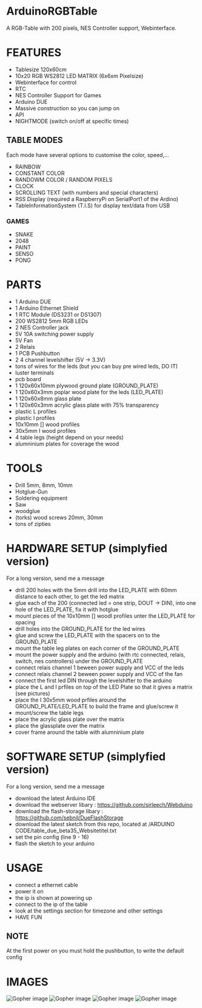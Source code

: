 # ArduinoRGBTable
A RGB-Table with 200 pixels, NES Controller support, Webinterface.

# FEATURES
* Tablesize 120x60cm
* 10x20 RGB WS2812 LED MATRIX (6x6xm Pixelsize)
* Webinterface for control
* RTC
* NES Controller Support for Games
* Arduino DUE
* Massive construction so you can jump on
* API
* NIGHTMODE (switch on/off at specific times)

## TABLE MODES
Each mode have several options to customise the color, speed,...

* RAINBOW
* CONSTANT COLOR
* RANDOWM COLOR / RANDOM PIXELS
* CLOCK
* SCROLLING TEXT (with numbers and special characters)
* RSS Display (required a RaspberryPi on SerialPort1 of the Ardino)
* TableInformationSystem (T.I.S) for display text/data from USB

### GAMES
* SNAKE
* 2048
* PAINT
* SENSO
* PONG

# PARTS
* 1 Arduino DUE
* 1 Arduino Ethernet Shield
* 1 RTC Module (DS3231 or DS1307)
* 200 WS2812 5mm RGB LEDs
* 2 NES Controller jack
* 5V 10A switching power supply
* 5V Fan
* 2 Relais
* 1 PCB Pushbutton
* 2 4 channel levelshifter (5V -> 3.3V)
* tons of wires for the leds (but you can buy pre wired leds, DO IT)
* luster terminals
* pcb board
* 1 120x60x10mm plywood ground plate (GROUND_PLATE)
* 1 120x60x3mm poplar wood plate for the leds (LED_PLATE)
* 1 120x60x8mm glass plate
* 1 120x60x3mm acrylic glass plate with 75% 	transparency
* plastic L profiles 
* plastic I profiles
* 10x10mm [] wood profiles
* 30x5mm I wood profiles
* 4 table legs (height depend on your needs)
* alumninium plates for coverage the wood

# TOOLS
* Drill 5mm, 8mm, 10mm
* Hotglue-Gun
* Soldering equipment
* Saw
* woodglue
* (torks) wood screws 20mm, 30mm
* tons of zipties

# HARDWARE SETUP (simplyfied version)
For a long version, send me a message

* drill 200 holes with the 5mm drill into the LED_PLATE with 60mm distance to each other, to get the led matrix
* glue each of the 200 (connected led = one strip, DOUT -> DIN), into one hole of the LED_PLATE, fix it with hotglue
* mount pieces of the 10x10mm [] woodl profiles unter the LED_PLATE for spacing
* drill holes into the GROUND_PLATE for the led wires
* glue and screw the  LED_PLATE with the spacers on to the GROUND_PLATE
* mount the table leg plates on each corner of the GROUND_PLATE
* mount the power supply and the arduino (with rtc connected, relais, switch, nes controllers) under the GROUND_PLATE
* connect relais channel 1 beween  power supply and VCC of the leds
* connect relais channel 2 beween power supply and  VCC of the fan
* connect the first led DIN through the levelshifter to the arduino
*  place the L and I prfiles on top of the LED Plate so that it gives a matrix (see pictures)
* place the I 30x5mm wood prfiles around the GROUND_PLATE/LED_PLATE to build the frame and glue/screw it
* mount/screw the table legs
* place the acrylic glass plate over the matrix
* place the glassplate over the matrix
* cover frame around the table with alumninium plate

# SOFTWARE SETUP (simplyfied version)
For a long version, send me a message

* download the latest Arduino IDE
* download the webserver libary : https://github.com/sirleech/Webduino
* download the flash-storage libary : https://github.com/sebnil/DueFlashStorage
* download the latest sketch from this repo, located at /ARDUINO CODE/table_due_beta35_Websitetitel.txt
* set the pin config (line 9 - 16)
* flash the sketch to your arduino

# USAGE
* connect a ethernet cable
* power it on
* the ip is shown at powering up
* connect to the ip of the table
* look at the settings section for timezone and other settings
* HAVE FUN

## NOTE
At the first power on you must hold the pushbutton, to write the default config



# IMAGES
![Gopher image](PICTURES/Photo-13-05-14-02-29-53-22.JPG)
![Gopher image](PICTURES/Photo-13-05-14-02-29-52-12.JPG)
![Gopher image](PICTURES/Photo-13-05-14-02-29-52-7.JPG)
![Gopher image](PICTURES/Photo-13-05-14-02-29-53-20.JPG)
